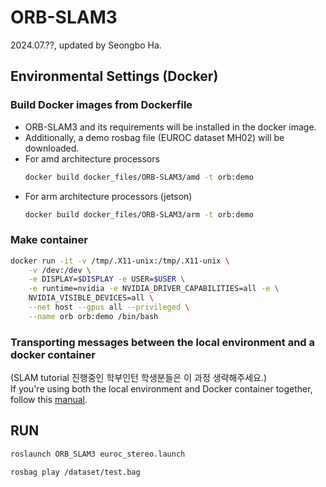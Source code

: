 # ORB-SLAM3
2024.07.??, updated by Seongbo Ha.

## Environmental Settings (Docker)
### Build Docker images from Dockerfile
- ORB-SLAM3 and its requirements will be installed in the docker image.
- Additionally, a demo rosbag file (EUROC dataset MH02) will be downloaded.
- For amd architecture processors
    ```bash
    docker build docker_files/ORB-SLAM3/amd -t orb:demo
    ```
- For arm architecture processors (jetson)
    ```bash
    docker build docker_files/ORB-SLAM3/arm -t orb:demo
    ```

### Make container
```bash
docker run -it -v /tmp/.X11-unix:/tmp/.X11-unix \
    -v /dev:/dev \
    -e DISPLAY=$DISPLAY -e USER=$USER \
    -e runtime=nvidia -e NVIDIA_DRIVER_CAPABILITIES=all -e \
    NVIDIA_VISIBLE_DEVICES=all \
    --net host --gpus all --privileged \
    --name orb orb:demo /bin/bash
```

### Transporting messages between the local environment and a docker container
(SLAM tutorial 진행중인 학부인턴 학생분들은 이 과정 생략해주세요.)<br>
If you're using both the local environment and Docker container together, follow this [manual](https://github.com/Lab-of-AI-and-Robotics/Lair_Code_Implementation_Manual/blob/main/manual/ROS_multidevice.md).
## RUN

```bash
roslaunch ORB_SLAM3 euroc_stereo.launch
```

```bash
rosbag play /dataset/test.bag
```